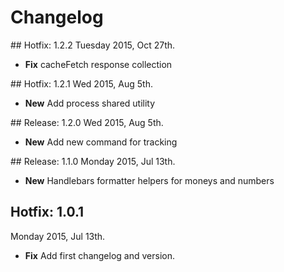 # Changelog

## Hotfix: 1.2.2
Tuesday 2015, Oct 27th.

* **Fix** cacheFetch response collection

## Hotfix: 1.2.1
Wed 2015, Aug 5th.

* **New** Add process shared utility

## Release: 1.2.0
Wed 2015, Aug 5th.

* **New** Add new command for tracking

## Release: 1.1.0
Monday 2015, Jul 13th.

* **New** Handlebars formatter helpers for moneys and numbers

## Hotfix: 1.0.1
Monday 2015, Jul 13th.

* **Fix** Add first changelog and version.
